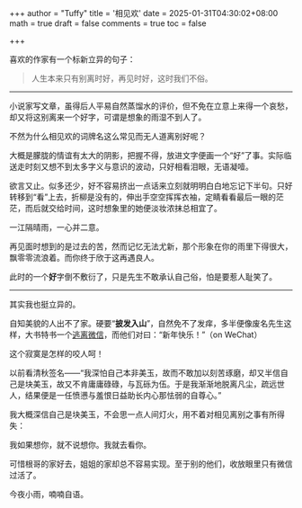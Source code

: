 +++
author = "Tuffy"
title = '相见欢'
date = 2025-01-31T04:30:02+08:00
math = true 
draft = false
comments = true
toc = false

+++

喜欢的作家有一个标新立异的句子：

> 人生本来只有别离时好，再见时好，这时我们不俗。

-----



小说家写文章，虽得后人平易自然蒸馏水的评价，但不免在立意上来得一个哀愁，却又将这别离来一个好字，可谓是想象的雨湿不到人了。

不然为什么相见欢的词牌名这么常见而无人道离别好呢？

大概是朦胧的情谊有太大的阴影，把握不得，放进文字便画一个“好”了事。实际临送走时刻又想不到太多字义与意识的波动，只好相看泪眼，无语凝噎。

欲言又止。似多还少，好不容易挤出一点话来立刻就明明白白地忘记下半句。只好转移到“看”上去，折柳是没有的，伸出手空空挥挥衣袖，定睛看看最后一眼的茫茫，而后就交给时间，这时想象里的她便淡妆浓抹总相宜了。

一江隔晴雨，一心并二意。

再见面时想到的是过去的苦，然而记忆无法尤新，那个形象在你的雨里下得很大，飘零零流浪着。而你终于欣于这再遇良人。

此时的一个**好**字倒不敷衍了，只是先生不敢承认自己俗，怕是要惹人耻笑了。

-----

其实我也挺立异的。

自知美貌的人出不了家。硬要“**披发入山**”，自然免不了发痒，多半便像废名先生这样，大书特书一个[逃离微信](https://chlzhong.org/post/history-of-the-ages/)，而他们对曰：“新年快乐！”（on WeChat）

这个寂寞是怎样的咬人呵！

以前看清秋签名——“我深怕自己本非美玉，故而不敢加以刻苦琢磨，却又半信自己是块美玉，故又不肯庸庸碌碌，与瓦砾为伍。于是我渐渐地脱离凡尘，疏远世人，结果便是一任愤懑与羞恨日益助长内心那怯弱的自尊心。”

我大概深信自己是块美玉，不会思一点人间灯火，用不着对相见离别之事有所得失：

我如果想你，就不说想你。我就去看你。

可惜根哥的家好去，姐姐的家却总不容易实现。至于别的他们，收放眼里只有微信过活了。

今夜小雨，喃喃自语。
